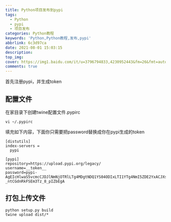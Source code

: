 ```yaml
---
title: Python项目发布到pypi
tags:
  - Python
  - pypi
  - 项目发布
categories: Python教程
keywords: 'Python,Python教程,发布,pypi'
abbrlink: 6c3d97ca
date: 2021-08-01 15:03:15
description:
top_img:
cover: https://img1.baidu.com/it/u=3796794833,4230952443&fm=26&fmt=auto&gp=0.jpg
comments: true
---
```


首先注册pypi，并生成token

## 配置文件
在家目录下创建twine配置文件.pypirc

```shell
vi ~/.pypirc
```

填充如下内容，下面你只需要把password替换成你在pypi生成的token

```shell
[distutils]
index-servers =
  pypi

[pypi]
repository=https://upload.pypi.org/legacy/
username=__token__
password=pypi-AgEIcHlwaS5vcmcCJDJlNmNjOTRlLTg4MDgtNDQ1YS04ODIxLTI1YTg4NmI5ZDE2YxACJXsicGVybWlzc2lbbnMiOiAidXNlciIsICJ26XJzdfsdfsfdsfdsfX0AAAYgVJykZg2EBQ_QsLIQ-_ntCGdnRkFSEm3Tz_8_pIZbEgA
```

## 打包上传文件

```shell
python setup.py build
twine upload dist/*
```


